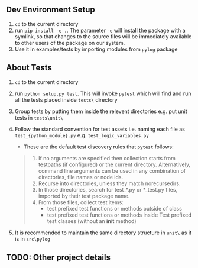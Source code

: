 ## Dev Environment Setup

1. `cd` to the current directory
2. run `pip install -e .`. The parameter `-e` will install the package with a symlink, so that changes to the source files will be immediately available to other users of the package on our system.
3. Use it in examples/tests by importing modules from `pylog` package

## About Tests

1. `cd` to the current directory
2. run `python setup.py test`. This will invoke `pytest` which will find and run all the tests placed inside `tests\` directory
3. Group tests by putting them inside the relevent directories e.g. put unit tests in `tests\unit\`
4. Follow the standard convention for test assets i.e. naming each file as `test_{python_module}.py` e.g. `test_logic_variables.py`
    * These are the default test discovery rules that `pytest` follows:
    > 1. If no arguments are specified then collection starts from testpaths (if configured) or the current directory. Alternatively, command line arguments can be used in any combination of directories, file names or node ids.
    > 2. Recurse into directories, unless they match norecursedirs.
    > 3. In those directories, search for test_*.py or *_test.py files, imported by their test package name.
    > 4. From those files, collect test items:
    >     * test prefixed test functions or methods outside of class
    >     * test prefixed test functions or methods inside Test prefixed test classes (without an __init__ method)
    
5. It is recommended to maintain the same directory structure in `unit\` as it is in `src\pylog`
## TODO: Other project details

